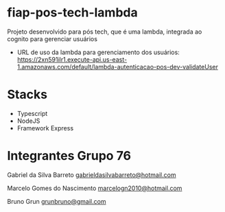 # fiap-pos-tech-lambda
Projeto desenvolvido para pós tech, que é uma lambda, integrada ao cognito para gerenciar usuários

- URL de uso da lambda para gerenciamento dos usuários:
https://2xn591ilr1.execute-api.us-east-1.amazonaws.com/default/lambda-autenticacao-pos-dev-validateUser

# Stacks
- Typescript
- NodeJS
- Framework Express

# Integrantes Grupo 76
Gabriel da Silva Barreto
gabrieldasilvabarreto@hotmail.com

Marcelo Gomes do Nascimento
marcelogn2010@hotmail.com

Bruno Grun
grunbruno@gmail.com
